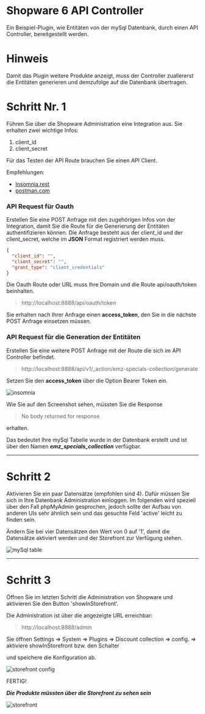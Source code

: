 # Shopware 6 API Controller

Ein Beispiel-Plugin, wie Entitäten von der mySql Datenbank, durch einen API Controller, bereitgestellt werden.

# Hinweis

Damit das Plugin weitere Produkte anzeigt, muss der Controller zuallererst die Entitäten generieren und demzufolge auf die Datenbank übertragen.

# Schritt Nr. 1

Führen Sie über die Shopware Administration eine Integration aus. Sie erhalten zwei wichtige Infos:

1. client_id
2. client_secret

Für das Testen der API Route brauchen Sie einen API Client.

Empfehlungen:

- [Insomnia.rest](https://insomnia.rest/)
- [postman.com](https://www.postman.com/)

### API Request für Oauth

Erstellen Sie eine POST Anfrage mit den zugehörigen Infos von der Integration, damit Sie die Route für die Generierung der Entitäten authentifizieren können. Die Anfrage besteht aus der client_id und der client_secret, welche im **JSON** Format registriert werden muss.

```json
{
  "client_id": "",
  "client_secret": "",
  "grant_type": "client_credentials"
}
```

Die Oauth Route oder URL muss Ihre Domain und die Route api/oauth/token beinhalten.

> http://localhost:8888/api/oauth/token

Sie erhalten nach Ihrer Anfrage einen **access_token**, den Sie in die nächste POST Anfrage einsetzen müssen.

### API Request für die Generation der Entitäten

Erstellen Sie eine weitere POST Anfrage mit der Route die sich im API Controller befindet.

> http://localhost:8888/api/v1/\_action/emz-specials-collection/generate

Setzen Sie den **access_token** über die Option Bearer Token ein.

![insomnia](https://brianstemplats.site/assets/images/portfolio_imgs/emz_controller.jpeg)

Wie Sie auf den Screenshot sehen, müssten Sie die Response

> No body returned for response

erhalten.

Das bedeutet Ihre mySql Tabelle wurde in der Datenbank erstellt und ist über den Namen **_emz_specials_collection_** verfügbar.

---

# Schritt 2

Aktivieren Sie ein paar Datensätze (empfohlen sind 4). Dafür müssen Sie sich in Ihre Datenbank Administration einloggen. Im folgenden wird speziell über den Fall phpMyAdmin gesprochen, jedoch sollte der Aufbau von anderen UIs sehr ähnlich sein und das gesuchte Feld 'active' leicht zu finden sein.

Ändern Sie bei vier Datensätzen den Wert von 0 auf '1', damit die Datensätze aktiviert werden und der Storefront zur Verfügung stehen.

![mySql table](https://brianstemplats.site/assets/images/portfolio_imgs/mySql.jpeg)

---

# Schritt 3

Öffnen Sie im letzten Schritt die Administration von Shopware und aktivieren Sie den Button 'showInStorefront'.

Die Administration ist über die angezeigte URL erreichbar:

> http://localhost:8888/admin

Sie öffnen Settings => System => Plugins => Discount collection => config. => aktiviere showInStorefront bzw. den Schalter

und speichere die Konfiguration ab.

![storefront config](https://brianstemplats.site/assets/images/portfolio_imgs/storefront_config.jpeg)

FERTIG!

**_Die Produkte müssten über die Storefront zu sehen sein_**

![storefront](https://brianstemplats.site/assets/images/portfolio_imgs/storefront.jpeg)
